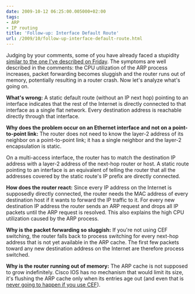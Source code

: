 ```yaml
---
date: 2009-10-12 06:25:00.005000+02:00
tags:
- ARP
- IP routing
title: 'Follow-up: Interface Default Route'
url: /2009/10/follow-up-interface-default-route.html
---
```

Judging by your comments, some of you have already faced a stupidity [similar to the one I've described on Friday](/2009/10/my-stupid-moments-interface-default.html). The symptoms are well described in the comments: the CPU utilization of the ARP process increases, packet forwarding becomes sluggish and the router runs out of memory, potentially resulting in a router crash. Now let's analyze what's going on.
<!--more-->
**What's wrong:** A static default route (without an IP next hop) pointing to an interface indicates that the rest of the Internet is directly connected to that interface as a single flat network. Every destination address is reachable directly through that interface.

**Why does the problem occur on an Ethernet interface and not on a point-to-point link:** The router does not need to know the layer-2 address of its neighbor on a point-to-point link; it has a single neighbor and the layer-2 encapsulation is static.

On a multi-access interface, the router has to match the destination IP address with a layer-2 address of the next-hop router or host. A static route pointing to an interface is an equivalent of telling the router that all the addresses covered by the static route's IP prefix are directly connected.

**How does the router react:** Since every IP address on the Internet is supposedly directly connected, the router needs the MAC address of every destination host if it wants to forward the IP traffic to it. For every new destination IP address the router sends an ARP request and drops all IP packets until the ARP request is resolved. This also explains the high CPU utilization caused by the ARP process.

**Why is the packet forwarding so sluggish:** If you're not using CEF switching, the router falls back to process switching for every next-hop address that is not yet available in the ARP cache. The first few packets toward any new destination address on the Internet are therefore process switched.

**Why is the router running out of memory:** The ARP cache is not supposed to grow indefinitely. Cisco IOS has no mechanism that would limit its size, it's flushing the ARP cache only when its entries age out (and even that is [never going to happen if you use CEF](/2007/06/ar.html)).
